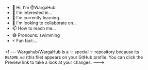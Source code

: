 - 👋 Hi, I'm @WargaHub
- 👀 I'm interested in...
- 🌱 I'm currently learning...
- 💞️ I'm looking to collaborate on...
- 📫 How to reach me...
- 😄 Pronouns: swimming
- ⚡ Fun fact:...

<! ---
Wargahub/WargaHub is a ✨ special ✨ repository because its `README.md` (this file) appears on your GitHub profile.
You can click the Preview link to take a look at your changes.
---> 
